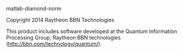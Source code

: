    matlab-diamond-norm

   Copyright 2014 Raytheon BBN Technologies

   This product includes software developed at the
   Quantum Information Processing Group,
   Raytheon BBN technologies (http://bbn.com/technology/quantum/).

